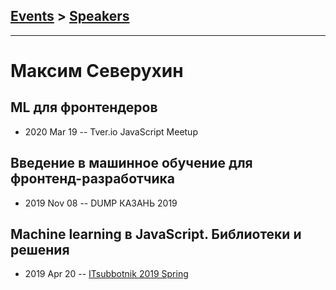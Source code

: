 ## [Events](../README.md) > [Speakers](../speakers.md)
---

# Максим Северухин

## ML для фронтендеров
- 2020 Mar 19 -- Tver.io JavaScript Meetup    
## Введение в машинное обучение для фронтенд-разработчика
- 2019 Nov 08 -- DUMP КАЗАНЬ 2019    
## Machine learning в JavaScript. Библиотеки и решения
- 2019 Apr 20 -- [ITsubbotnik 2019 Spring](https://www.youtube.com/watch?v=GzPpc6TAS5A)    
